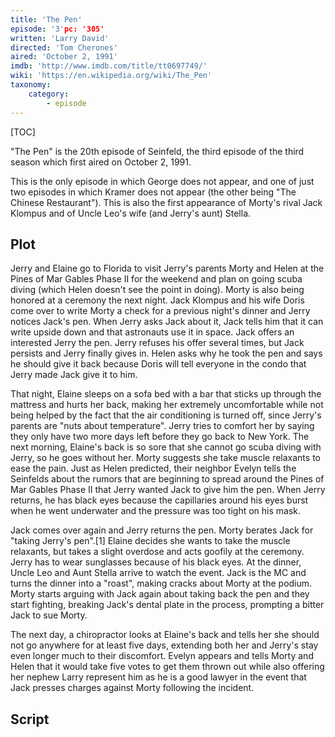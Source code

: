 ```yaml
---
title: 'The Pen'
episode: '3'pc: '305'
written: 'Larry David'
directed: 'Tom Cherones'
aired: 'October 2, 1991'
imdb: 'http://www.imdb.com/title/tt0697749/'
wiki: 'https://en.wikipedia.org/wiki/The_Pen'
taxonomy:
    category:
        - episode
---
```


[TOC]

"The Pen" is the 20th episode of Seinfeld, the third episode of the third season which first aired on October 2, 1991.

This is the only episode in which George does not appear, and one of just two episodes in which Kramer does not appear (the other being "The Chinese Restaurant"). This is also the first appearance of Morty's rival Jack Klompus and of Uncle Leo's wife (and Jerry's aunt) Stella.

## Plot

Jerry and Elaine go to Florida to visit Jerry's parents Morty and Helen at the Pines of Mar Gables Phase II for the weekend and plan on going scuba diving (which Helen doesn't see the point in doing). Morty is also being honored at a ceremony the next night. Jack Klompus and his wife Doris come over to write Morty a check for a previous night's dinner and Jerry notices Jack's pen. When Jerry asks Jack about it, Jack tells him that it can write upside down and that astronauts use it in space. Jack offers an interested Jerry the pen. Jerry refuses his offer several times, but Jack persists and Jerry finally gives in. Helen asks why he took the pen and says he should give it back because Doris will tell everyone in the condo that Jerry made Jack give it to him.

That night, Elaine sleeps on a sofa bed with a bar that sticks up through the mattress and hurts her back, making her extremely uncomfortable while not being helped by the fact that the air conditioning is turned off, since Jerry's parents are "nuts about temperature". Jerry tries to comfort her by saying they only have two more days left before they go back to New York. The next morning, Elaine's back is so sore that she cannot go scuba diving with Jerry, so he goes without her. Morty suggests she take muscle relaxants to ease the pain. Just as Helen predicted, their neighbor Evelyn tells the Seinfelds about the rumors that are beginning to spread around the Pines of Mar Gables Phase II that Jerry wanted Jack to give him the pen. When Jerry returns, he has black eyes because the capillaries around his eyes burst when he went underwater and the pressure was too tight on his mask.

Jack comes over again and Jerry returns the pen. Morty berates Jack for "taking Jerry's pen".[1] Elaine decides she wants to take the muscle relaxants, but takes a slight overdose and acts goofily at the ceremony. Jerry has to wear sunglasses because of his black eyes. At the dinner, Uncle Leo and Aunt Stella arrive to watch the event. Jack is the MC and turns the dinner into a "roast", making cracks about Morty at the podium. Morty starts arguing with Jack again about taking back the pen and they start fighting, breaking Jack's dental plate in the process, prompting a bitter Jack to sue Morty.

The next day, a chiropractor looks at Elaine's back and tells her she should not go anywhere for at least five days, extending both her and Jerry's stay even longer much to their discomfort. Evelyn appears and tells Morty and Helen that it would take five votes to get them thrown out while also offering her nephew Larry represent him as he is a good lawyer in the event that Jack presses charges against Morty following the incident.

## Script
